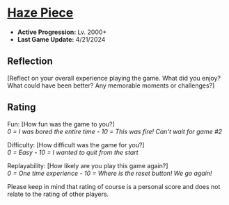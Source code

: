 # [Haze Piece](https://www.roblox.com/games/6918802270/HAZE-PIECE)

- **Active Progression:** Lv. 2000+
- **Last Game Update:** 4/21/2024

## Reflection
[Reflect on your overall experience playing the game. What did you enjoy? What could have been better? Any memorable moments or challenges?]

## Rating
Fun: [How fun was the game to you?]  
*0 = I was bored the entire time - 10 = This was fire! Can't wait for game #2*  

Difficulty: [How difficult was the game for you?]  
*0 = Easy - 10 = I wanted to quit from the start*  

Replayability: [How likely are you play this game again?]  
*0 = One time experience - 10 = Where is the reset button! We go again!*

Please keep in mind that rating of course is a personal score and does not relate to the rating of other players.
